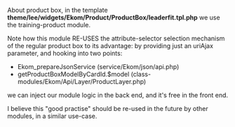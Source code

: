 
About product box,
in the template **theme/lee/widgets/Ekom/Product/ProductBox/leaderfit.tpl.php**
we use the training-product module.


Note how this module RE-USES the attribute-selector selection mechanism of the regular product box
to its advantage: by providing just an uriAjax parameter, and hooking into two points:

- Ekom_prepareJsonService  (service/Ekom/json/api.php) 
- getProductBoxModelByCardId.$model  (class-modules/Ekom/Api/Layer/ProductLayer.php)
 
we can inject our module logic in the back end, and it's free in the front end.
 
 
I believe this "good practise" should be re-used in the future by other modules, in 
a similar use-case.